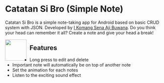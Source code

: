 # Catatan Si Bro (Simple Note)
Catatan Si Bro is a simple note-taking app for Android based on basic CRUD system with JSON.
Developed by <a href='http://iksena.xyz'>I Komang Sena Aji Buwana</a>.
Do you think your head can remember it all?
Create a note and give your head a break!

[<img src="https://upload.wikimedia.org/wikipedia/commons/thumb/c/cd/Get_it_on_Google_play.svg/500px-Get_it_on_Google_play.svg.png" style="float: left; padding-right: 10px;" height="70">](https://play.google.com/store/apps/details?id=ml.ikomangsena.catatansibro)

## Features
* Long press to edit and delete
* Important note will automatically be on top of another note
* Set the animation for each notes
* Listen to the exciting sound effect
